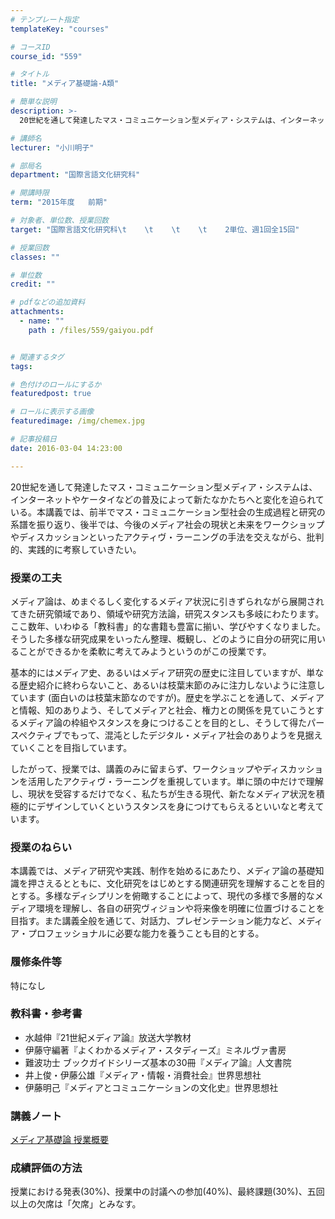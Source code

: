 ```yaml
---
# テンプレート指定
templateKey: "courses"

# コースID
course_id: "559"

# タイトル
title: "メディア基礎論-A類"

# 簡単な説明
description: >-
  20世紀を通して発達したマス・コミュニケーション型メディア・システムは、インターネットやケータイなどの普及によって新たなかたちへと変化を迫られている。本講義では、前半でマス・コミュニケーション型社会の...

# 講師名
lecturer: "小川明子"

# 部局名
department: "国際言語文化研究科"

# 開講時限
term: "2015年度	前期"

# 対象者、単位数、授業回数
target: "国際言語文化研究科\t    \t    \t    \t    2単位、週1回全15回"

# 授業回数
classes: ""

# 単位数
credit: ""

# pdfなどの追加資料
attachments: 
  - name: "" 
    path : /files/559/gaiyou.pdf


# 関連するタグ
tags:

# 色付けのロールにするか
featuredpost: true

# ロールに表示する画像
featuredimage: /img/chemex.jpg

# 記事投稿日
date: 2016-03-04 14:23:00

---
```

20世紀を通して発達したマス・コミュニケーション型メディア・システムは、インターネットやケータイなどの普及によって新たなかたちへと変化を迫られている。本講義では、前半でマス・コミュニケーション型社会の生成過程と研究の系譜を振り返り、後半では、今後のメディア社会の現状と未来をワークショップやディスカッションといったアクティヴ・ラーニングの手法を交えながら、批判的、実践的に考察していきたい。
### 授業の工夫

メディア論は、めまぐるしく変化するメディア状況に引きずられながら展開されてきた研究領域であり、領域や研究方法論，研究スタンスも多岐にわたります。ここ数年、いわゆる「教科書」的な書籍も豊富に揃い、学びやすくなりました。そうした多様な研究成果をいったん整理、概観し、どのように自分の研究に用いることができるかを柔軟に考えてみようというのがこの授業です。

基本的にはメディア史、あるいはメディア研究の歴史に注目していますが、単なる歴史紹介に終わらないこと、あるいは枝葉末節のみに注力しないように注意しています (面白いのは枝葉末節なのですが)。歴史を学ぶことを通して、メディアと情報、知のありよう、そしてメディアと社会、権力との関係を見ていこうとするメディア論の枠組やスタンスを身につけることを目的とし、そうして得たパースペクティブでもって、混沌としたデジタル・メディア社会のありようを見据えていくことを目指しています。

したがって、授業では、講義のみに留まらず、ワークショップやディスカッションを活用したアクティヴ・ラーニングを重視しています。単に頭の中だけで理解し、現状を受容するだけでなく、私たちが生きる現代、新たなメディア状況を積極的にデザインしていくというスタンスを身につけてもらえるといいなと考えています。

### 授業のねらい

本講義では、メディア研究や実践、制作を始めるにあたり、メディア論の基礎知識を押さえるとともに、文化研究をはじめとする関連研究を理解することを目的とする。多様なディシプリンを俯瞰することによって、現代の多様で多層的なメディア環境を理解し、各自の研究ヴィジョンや将来像を明確に位置づけることを目指す。また講義全般を通じて、対話力、プレゼンテーション能力など、メディア・プロフェッショナルに必要な能力を養うことも目的とする。

### 履修条件等

特になし

### 教科書・参考書

  * 水越伸『21世紀メディア論』放送大学教材
  * 伊藤守編著『よくわかるメディア・スタディーズ』ミネルヴァ書房
  * 難波功士 ブックガイドシリーズ基本の30冊『メディア論』人文書院
  * 井上俊・伊藤公雄『メディア・情報・消費社会』世界思想社
  * 伊藤明己『メディアとコミュニケーションの文化史』世界思想社

### 講義ノート




[メディア基礎論 授業概要](/files/559/gaiyou.pdf) 

### 成績評価の方法

授業における発表(30%)、授業中の討議への参加(40%)、最終課題(30%)、五回以上の欠席は「欠席」とみなす。
